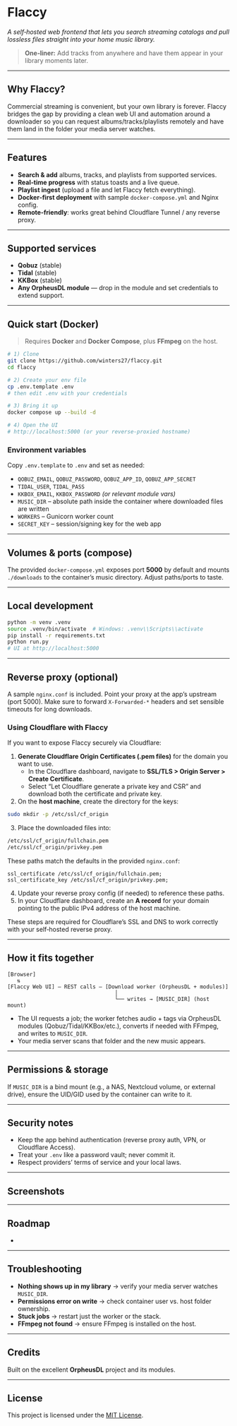 

# Flaccy

*A self‑hosted web frontend that lets you search streaming catalogs and pull lossless files straight into your home music library.*

> **One‑liner:** Add tracks from anywhere and have them appear in your library moments later.

---

## Why Flaccy?

Commercial streaming is convenient, but your own library is forever. Flaccy bridges the gap by providing a clean web UI and automation around a downloader so you can request albums/tracks/playlists remotely and have them land in the folder your media server watches.

---

## Features

- **Search & add** albums, tracks, and playlists from supported services.
- **Real‑time progress** with status toasts and a live queue.
- **Playlist ingest** (upload a file and let Flaccy fetch everything).
- **Docker‑first deployment** with sample `docker-compose.yml` and Nginx config.
- **Remote‑friendly**: works great behind Cloudflare Tunnel / any reverse proxy.

---

## Supported services

- **Qobuz** (stable)
- **Tidal** (stable)
- **KKBox** (stable)
- **Any OrpheusDL module** — drop in the module and set credentials to extend support.

---

## Quick start (Docker)

> Requires **Docker** and **Docker Compose**, plus **FFmpeg** on the host.

```bash
# 1) Clone
git clone https://github.com/winters27/flaccy.git
cd flaccy

# 2) Create your env file
cp .env.template .env
# then edit .env with your credentials

# 3) Bring it up
docker compose up --build -d

# 4) Open the UI
# http://localhost:5000 (or your reverse-proxied hostname)
```

### Environment variables

Copy `.env.template` to `.env` and set as needed:

- `QOBUZ_EMAIL`, `QOBUZ_PASSWORD`, `QOBUZ_APP_ID`, `QOBUZ_APP_SECRET`
- `TIDAL_USER`, `TIDAL_PASS`
- `KKBOX_EMAIL`, `KKBOX_PASSWORD` *(or relevant module vars)*
- `MUSIC_DIR` – absolute path inside the container where downloaded files are written
- `WORKERS` – Gunicorn worker count
- `SECRET_KEY` – session/signing key for the web app

---

## Volumes & ports (compose)

The provided `docker-compose.yml` exposes port **5000** by default and mounts `./downloads` to the container’s music directory. Adjust paths/ports to taste.

---

## Local development

```bash
python -m venv .venv
source .venv/bin/activate  # Windows: .venv\\Scripts\\activate
pip install -r requirements.txt
python run.py
# UI at http://localhost:5000
```

---

## Reverse proxy (optional)

A sample `nginx.conf` is included. Point your proxy at the app’s upstream (port 5000). Make sure to forward `X-Forwarded-*` headers and set sensible timeouts for long downloads.

### Using Cloudflare with Flaccy

If you want to expose Flaccy securely via Cloudflare:

1. **Generate Cloudflare Origin Certificates (.pem files)** for the domain you want to use.
   - In the Cloudflare dashboard, navigate to **SSL/TLS > Origin Server > Create Certificate**.
   - Select “Let Cloudflare generate a private key and CSR” and download both the certificate and private key.
2. On the **host machine**, create the directory for the keys:

```bash
sudo mkdir -p /etc/ssl/cf_origin
```

3. Place the downloaded files into:

```bash
/etc/ssl/cf_origin/fullchain.pem
/etc/ssl/cf_origin/privkey.pem
```

These paths match the defaults in the provided `nginx.conf`:

```
ssl_certificate /etc/ssl/cf_origin/fullchain.pem;
ssl_certificate_key /etc/ssl/cf_origin/privkey.pem;
```

4. Update your reverse proxy config (if needed) to reference these paths.
5. In your Cloudflare dashboard, create an **A record** for your domain pointing to the public IPv4 address of the host machine.

These steps are required for Cloudflare’s SSL and DNS to work correctly with your self‑hosted reverse proxy.

---

## How it fits together

```
[Browser]
   ⇅
[Flaccy Web UI] — REST calls — [Download worker (OrpheusDL + modules)]
                                  │
                                  └── writes → [MUSIC_DIR] (host mount)
```

- The UI requests a job; the worker fetches audio + tags via OrpheusDL modules (Qobuz/Tidal/KKBox/etc.), converts if needed with FFmpeg, and writes to `MUSIC_DIR`.
- Your media server scans that folder and the new music appears.

---

## Permissions & storage

If `MUSIC_DIR` is a bind mount (e.g., a NAS, Nextcloud volume, or external drive), ensure the UID/GID used by the container can write to it.

---

## Security notes

- Keep the app behind authentication (reverse proxy auth, VPN, or Cloudflare Access).
- Treat your `.env` like a password vault; never commit it.
- Respect providers’ terms of service and your local laws.

---

## Screenshots

> 

---

## Roadmap

-

---

## Troubleshooting

- **Nothing shows up in my library** → verify your media server watches `MUSIC_DIR`.
- **Permissions error on write** → check container user vs. host folder ownership.
- **Stuck jobs** → restart just the worker or the stack.
- **FFmpeg not found** → ensure FFmpeg is installed on the host.

---

## Credits

Built on the excellent **OrpheusDL** project and its modules.

---

## License

This project is licensed under the [MIT License](LICENSE).

